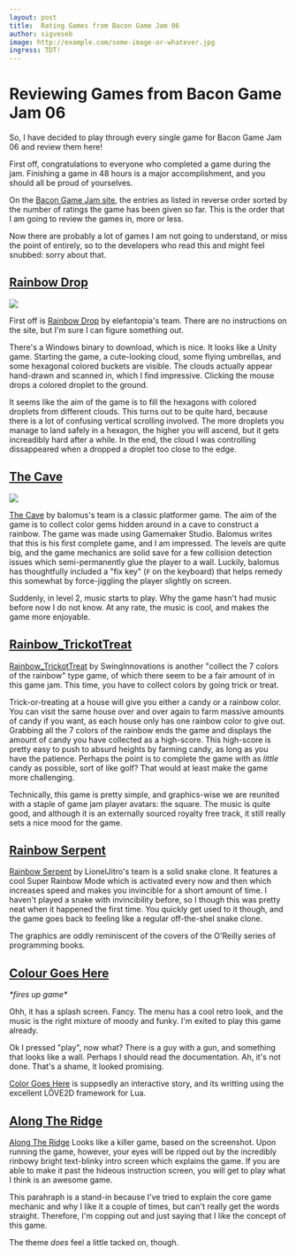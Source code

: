 ```yaml
---
layout: post
title:  Rating Games from Bacon Game Jam 06
author: sigveseb
image: http://example.com/some-image-or-whatever.jpg
ingress: TDT!
---
```


# Reviewing Games from Bacon Game Jam 06

So, I have decided to play through every single game for Bacon Game Jam 06 and review them here!

First off, congratulations to everyone who completed a game during the jam.
Finishing a game in 48 hours is a major accomplishment, and you should all be proud of yourselves.

On the [Bacon Game Jam site](http://bacongamejam.org), the entries as listed in reverse order sorted by the number of ratings the game has been given so far.
This is the order that I am going to review the games in, more or less.

Now there are probably a lot of games I am not going to understand, or miss the point of entirely, so to the developers who read this and might feel snubbed: sorry about that.

## [Rainbow Drop](http://bacongamejam.org/jams/bacongamejam-06/143/)

![](http://f.cl.ly/items/1P463e3A2k393t1x3J05/rainbow1.jpg)

First off is [Rainbow Drop](http://bacongamejam.org/jams/bacongamejam-06/143/) by elefantopia's team.
There are no instructions on the site, but I'm sure I can figure something out.

There's a Windows binary to download, which is nice.
It looks like a Unity game.
Starting the game, a cute-looking cloud, some flying umbrellas, and some hexagonal colored buckets are visible.
The clouds actually appear hand-drawn and scanned in, which I find impressive.
Clicking the mouse drops a colored droplet to the ground.

It seems like the aim of the game is to fill the hexagons with colored droplets from different clouds.
This turns out to be quite hard, because there is a lot of confusing vertical scrolling involved.
The more droplets you manage to land safely in a hexagon, the higher you will ascend, but it gets increadibly hard after a while.
In the end, the cloud I was controlling dissappeared when a dropped a droplet too close to the edge.


## [The Cave](http://bacongamejam.org/jams/bacongamejam-06/149/)

![](http://i.imgur.com/0pnNHoO.png)

[The Cave](http://bacongamejam.org/jams/bacongamejam-06/149/) by balomus's team is a classic platformer game.
The aim of the game is to collect color gems hidden around in a cave to construct a rainbow.
The game was made using Gamemaker Studio.
Balomus writes that this is his first complete game, and I am impressed.
The levels are quite big, and the game mechanics are solid save for a few collision detection issues which semi-permanently glue the player to a wall.
Luckily, balomus has thoughtfully included a "fix key" (`F` on the keyboard) that helps remedy this somewhat by force-jiggling the player slightly on screen.

Suddenly, in level 2, music starts to play.
Why the game hasn't had music before now I do not know.
At any rate, the music is cool, and makes the game more enjoyable.

## [Rainbow_TrickotTreat](http://bacongamejam.org/jams/bacongamejam-06/154/)

[Rainbow_TrickotTreat](http://bacongamejam.org/jams/bacongamejam-06/154/) by SwingInnovations is another "collect the 7 colors of the rainbow" type game, of which there seem to be a fair amount of in this game jam.
This time, you have to collect colors by going trick or treat.

Trick-or-treating at a house will give you either a candy or a rainbow color.
You can visit the same house over and over again to farm massive amounts of candy if you want, as each house only has one rainbow color to give out.
Grabbing all the 7 colors of the rainbow ends the game and displays the amount of candy you have collected as a high-score.
This high-score is pretty easy to push to absurd heights by farming candy, as long as you have the patience.
Perhaps the point is to complete the game with as *little* candy as possible, sort of like golf?
That would at least make the game more challenging.

Technically, this game is pretty simple, and graphics-wise we are reunited with a staple of game jam player avatars: the square. The music is quite good, and although it is an externally sourced royalty free track, it still really sets a nice mood for the game.


## [Rainbow Serpent](http://bacongamejam.org/jams/bacongamejam-06/164/)

[Rainbow Serpent](http://bacongamejam.org/jams/bacongamejam-06/164/) by LionelJitro's team is a solid snake clone.
It features a cool Super Rainbow Mode which is activated every now and then which increases speed and makes you invincible for a short amount of time.
I haven't played a snake with invincibility before, so I though this was pretty neat when it happened the first time.
You quickly get used to it though, and the game goes back to feeling like a regular off-the-shel snake clone.

The graphics are oddly reminiscent of the covers of the O'Reilly series of programming books.


## [Colour Goes Here](http://bacongamejam.org/jams/bacongamejam-06/117/)

*\*fires up game\**

Ohh, it has a splash screen.
Fancy.
The menu has a cool retro look, and the music is the right mixture of moody and funky.
I'm exited to play this game already.

Ok I pressed "play", now what?
There is a guy with a gun, and something that looks like a wall.
Perhaps I should read the documentation.
Ah, it's not done.
That's a shame, it looked promising.

[Color Goes Here](http://bacongamejam.org/jams/bacongamejam-06/117/) is suppsedly an interactive story, and its writting using the excellent LÖVE2D framework for Lua.


## [Along The Ridge](http://bacongamejam.org/jams/bacongamejam-06/122/)

[Along The Ridge](http://bacongamejam.org/jams/bacongamejam-06/122/) Looks like a killer game, based on the screenshot.
Upon running the game, however, your eyes will be ripped out by the incredibly rinbowy bright text-blinky intro screen which explains the game.
If you are able to make it past the hideous instruction screen, you will get to play what I think is an awesome game.

This parahraph is a stand-in because I've tried to explain the core game mechanic and why I like it a couple of times, but can't really get the words straight.
Therefore, I'm copping out and just saying that I like the concept of this game.

The theme *does* feel a little tacked on, though.


